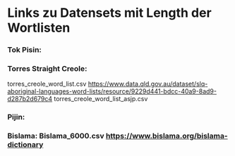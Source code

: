 
# Links zu Datensets mit Length der Wortlisten 

### Tok Pisin: 


### Torres Straight Creole:
torres_creole_word_list.csv https://www.data.qld.gov.au/dataset/slq-aboriginal-languages-word-lists/resource/9229d441-bdcc-40a9-8ad9-d287b2d679c4
torres_creole_word_list_asjp.csv 


### Pijin: 


### Bislama: Bislama_6000.csv https://www.bislama.org/bislama-dictionary


